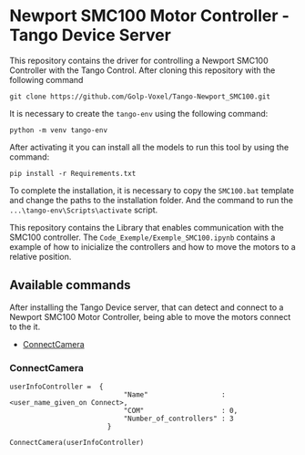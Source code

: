 # Newport SMC100 Motor Controller - Tango Device Server

This repository contains the driver for controlling a  Newport SMC100 Controller with the Tango Control. After cloning this repository with the following command

```
git clone https://github.com/Golp-Voxel/Tango-Newport_SMC100.git
```

It is necessary to create the `tango-env` using the following command:

```
python -m venv tango-env
```

After activating it you can install all the models to run this tool by using the command:

```
pip install -r Requirements.txt
```

To complete the installation, it is necessary to copy the `SMC100.bat` template and change the paths to the installation folder. And the command to run the `...\tango-env\Scripts\activate` script. 

This repository contains the Library that enables communication with the SMC100 controller. The `Code_Exemple/Exemple_SMC100.ipynb` contains a example of how to inicialize the controllers and how to move the motors to a relative position.

## Available commands

After installing the Tango Device server, that can detect and connect to a Newport SMC100 Motor Controller, being able to move the motors connect to the it.

- [ConnectCamera](#ConnectCamera)

### ConnectCamera

 
```
userInfoController =  {
                            "Name"                  : <user_name_given_on Connect>,
                            "COM"                   : 0,
                            "Number_of_controllers" : 3
                        }
```

```python
ConnectCamera(userInfoController)
```

